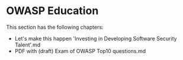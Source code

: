 # OWASP Education

This section has the following chapters:

* Let's make this happen 'Investing in Developing Software Security Talent'.md
* PDF with (draft) Exam of OWASP Top10 questions.md